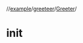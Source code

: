 //[example](../../index.md)/[greeteer](../index.md)/[Greeter](index.md)/[<init>](-init-.md)



# init  

